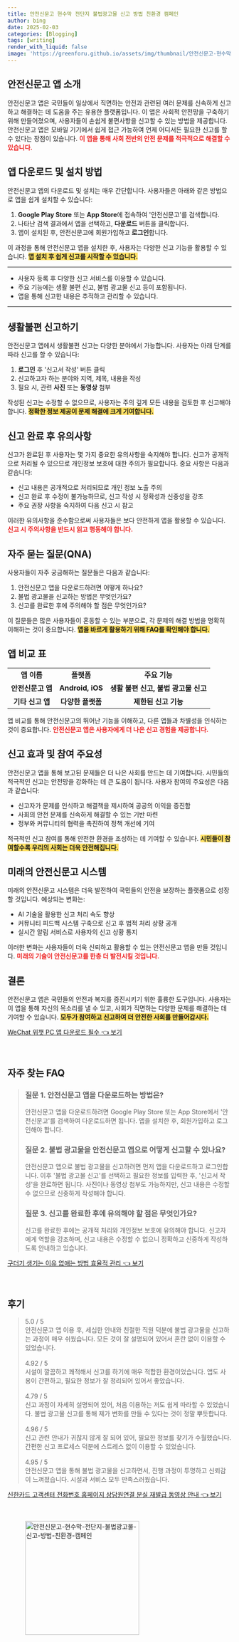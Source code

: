 ```yaml
---
title: 안전신문고 현수막 전단지 불법광고물 신고 방법 친환경 캠페인
author: bing
date: 2025-02-03
categories: [Blogging]
tags: [writing]
render_with_liquid: false
image: 'https://greenforu.github.io/assets/img/thumbnail/안전신문고-현수막-전단지-불법광고물-신고-방법-친환경-캠페인.webp'
---
```



<h2 id='안전신문고_앱_소개'>안전신문고 앱 소개</h2>

<p>안전신문고 앱은 국민들이 일상에서 직면하는 안전과 관련된 여러 문제를 신속하게 신고하고 해결하는 데 도움을 주는 유용한 플랫폼입니다. 이 앱은 사회적 안전망을 구축하기 위해 만들어졌으며, 사용자들이 손쉽게 불편사항을 신고할 수 있는 방법을 제공합니다. 안전신문고 앱은 모바일 기기에서 쉽게 접근 가능하여 언제 어디서든 필요한 신고를 할 수 있다는 장점이 있습니다. <b><span style="color: #ee2323;">이 앱을 통해 사회 전반의 안전 문제를 적극적으로 해결할 수 있습니다.</span></b></p>

<h2 id='앱_다운로드_및_설치_방법'>앱 다운로드 및 설치 방법</h2>

<p>안전신문고 앱의 다운로드 및 설치는 매우 간단합니다. 사용자들은 아래와 같은 방법으로 앱을 쉽게 설치할 수 있습니다:</p>

<ol>
    <li><b>Google Play Store</b> 또는 <b>App Store</b>에 접속하여 '안전신문고'를 검색합니다.</li>
    <li>나타난 검색 결과에서 앱을 선택하고, <b>다운로드</b> 버튼을 클릭합니다.</li>
    <li>앱이 설치된 후, 안전신문고에 회원가입하고 <b>로그인</b>합니다.</li>
</ol>

<p>이 과정을 통해 안전신문고 앱을 설치한 후, 사용자는 다양한 신고 기능을 활용할 수 있습니다. <b><span style="background-color: #ffe066;">앱 설치 후 쉽게 신고를 시작할 수 있습니다.</span></b></p>

<hr />

<ul>
    <li>사용자 등록 후 다양한 신고 서비스를 이용할 수 있습니다.</li>
    <li>주요 기능에는 생활 불편 신고, 불법 광고물 신고 등이 포함됩니다.</li>
    <li>앱을 통해 신고한 내용은 추적하고 관리할 수 있습니다.</li>
</ul>

<hr />

<h2 id='생활불편_신고하기'>생활불편 신고하기</h2>

<p>안전신문고 앱에서 생활불편 신고는 다양한 분야에서 가능합니다. 사용자는 아래 단계를 따라 신고를 할 수 있습니다:</p>

<ol>
    <li><b>로그인</b> 후 '신고서 작성' 버튼 클릭</li>
    <li>신고하고자 하는 분야와 지역, 제목, 내용을 작성</li>
    <li>필요 시, 관련 <b>사진</b> 또는 <b>동영상</b> 첨부</li>
</ol>

<p>작성된 신고는 수정할 수 없으므로, 사용자는 주의 깊게 모든 내용을 검토한 후 신고해야 합니다. <b><span style="background-color: #ffe066;">정확한 정보 제공이 문제 해결에 크게 기여합니다.</span></b></p>

<h2 id='신고_완료_후_유의사항'>신고 완료 후 유의사항</h2>

<p>신고가 완료된 후 사용자는 몇 가지 중요한 유의사항을 숙지해야 합니다. 신고가 공개적으로 처리될 수 있으므로 개인정보 보호에 대한 주의가 필요합니다. 중요 사항은 다음과 같습니다:</p>

<ul>
    <li>신고 내용은 공개적으로 처리되므로 개인 정보 노출 주의</li>
    <li>신고 완료 후 수정이 불가능하므로, 신고 작성 시 정확성과 신중성을 강조</li>
    <li>주요 권장 사항을 숙지하여 다음 신고 시 참고</li>
</ul>

<p>이러한 유의사항을 준수함으로써 사용자들은 보다 안전하게 앱을 활용할 수 있습니다. <b><span style="color: #ee2323;">신고 시 주의사항을 반드시 읽고 행동해야 합니다.</span></b></p>

<h2 id='자주_묻는_질문(QNA)'>자주 묻는 질문(QNA)</h2>

<p>사용자들이 자주 궁금해하는 질문들은 다음과 같습니다:</p>

<ol>
    <li>안전신문고 앱을 다운로드하려면 어떻게 하나요?</li>
    <li>불법 광고물을 신고하는 방법은 무엇인가요?</li>
    <li>신고를 완료한 후에 주의해야 할 점은 무엇인가요?</li>
</ol>

<p>이 질문들은 많은 사용자들이 혼동할 수 있는 부분으로, 각 문제의 해결 방법을 명확히 이해하는 것이 중요합니다. <b><span style="background-color: #ffe066;">앱을 바르게 활용하기 위해 FAQ를 확인해야 합니다.</span></b></p>

<h2 id='앱_비교_표'>앱 비교 표</h2>

<table>
    <tr>
        <td style="text-align: center; height: 17px;"><b>앱 이름</b></td>
        <td style="text-align: center; height: 17px;"><b>플랫폼</b></td>
        <td style="text-align: center; height: 17px;"><b>주요 기능</b></td>
    </tr>
    <tr>
        <td style="text-align: center; height: 17px;"><b>안전신문고 앱</b></td>
        <td style="text-align: center; height: 17px;"><b>Android, iOS</b></td>
        <td style="text-align: center; height: 17px;"><b>생활 불편 신고, 불법 광고물 신고</b></td>
    </tr>
    <tr>
        <td style="text-align: center; height: 17px;"><b>기타 신고 앱</b></td>
        <td style="text-align: center; height: 17px;"><b>다양한 플랫폼</b></td>
        <td style="text-align: center; height: 17px;"><b>제한된 신고 기능</b></td>
    </tr>
</table>

<p>앱 비교를 통해 안전신문고의 뛰어난 기능을 이해하고, 다른 앱들과 차별성을 인식하는 것이 중요합니다. <b><span style="color: #ee2323;">안전신문고 앱은 사용자에게 더 나은 신고 경험을 제공합니다.</span></b></p>

<h2 id='신고_효과_및_참여_주요성'>신고 효과 및 참여 주요성</h2>

<p>안전신문고 앱을 통해 보고된 문제들은 더 나은 사회를 만드는 데 기여합니다. 시민들의 적극적인 신고는 안전망을 강화하는 데 큰 도움이 됩니다. 사용자 참여의 주요성은 다음과 같습니다:</p>

<ul>
    <li>신고자가 문제를 인식하고 해결책을 제시하여 공공의 이익을 증진함</li>
    <li>사회의 안전 문제를 신속하게 해결할 수 있는 기반 마련</li>
    <li>정부와 커뮤니티의 협력을 촉진하여 정책 개선에 기여</li>
</ul>

<p>적극적인 신고 참여를 통해 안전한 환경을 조성하는 데 기여할 수 있습니다. <b><span style="background-color: #ffe066;">시민들이 참여할수록 우리의 사회는 더욱 안전해집니다.</span></b></p>

<h2 id='미래의_안전신문고_시스템'>미래의 안전신문고 시스템</h2>

<p>미래의 안전신문고 시스템은 더욱 발전하여 국민들의 안전을 보장하는 플랫폼으로 성장할 것입니다. 예상되는 변화는:</p>

<ul>
    <li>AI 기술을 활용한 신고 처리 속도 향상</li>
    <li>커뮤니티 피드백 시스템 구축으로 신고 후 법적 처리 상황 공개</li>
    <li>실시간 알림 서비스로 사용자의 신고 상황 통지</li>
</ul>

<p>이러한 변화는 사용자들이 더욱 신뢰하고 활용할 수 있는 안전신문고 앱을 만들 것입니다. <b><span style="color: #ee2323;">미래의 기술이 안전신문고를 한층 더 발전시킬 것입니다.</span></b></p>

<h2 id='결론'>결론</h2>

<p>안전신문고 앱은 국민들의 안전과 복지를 증진시키기 위한 훌륭한 도구입니다. 사용자는 이 앱을 통해 자신의 목소리를 낼 수 있고, 사회가 직면하는 다양한 문제를 해결하는 데 기여할 수 있습니다. <b><span style="background-color: #ffe066;">모두가 참여하고 신고하여 더 안전한 사회를 만들어갑시다.</span></b></p>


<p><a class="click-button" title="WeChat 위챗 PC 앱 다운로드 필수" href="https://greenforu.github.io/posts/WeChat-%EC%9C%84%EC%B1%97-PC-%EC%95%B1-%EB%8B%A4%EC%9A%B4%EB%A1%9C%EB%93%9C-%ED%95%84%EC%88%98/" rel="dofollow">WeChat 위챗 PC 앱 다운로드 필수 👈 보기</a></p><br>
<h2 id='자주_찾는_FAQ'>자주 찾는 FAQ</h2>
<div itemscope="" itemtype="https://schema.org/FAQPage"> 
<blockquote> 
<div itemscope="" itemprop="mainEntity" itemtype="https://schema.org/Question"> 
<h3 itemprop="name">질문 1. 안전신문고 앱을 다운로드하는 방법은?</h3> 
<div itemscope="" itemprop="acceptedAnswer" itemtype="https://schema.org/Answer"> 
<span itemprop="text"> 
<p>안전신문고 앱을 다운로드하려면 Google Play Store 또는 App Store에서 '안전신문고'를 검색하여 다운로드하면 됩니다. 앱을 설치한 후, 회원가입하고 로그인해야 합니다.</p> 
</span> 
</div> 
</div> 

<div itemscope="" itemprop="mainEntity" itemtype="https://schema.org/Question"> 
<h3 itemprop="name">질문 2. 불법 광고물을 안전신문고 앱으로 어떻게 신고할 수 있나요?</h3> 
<div itemscope="" itemprop="acceptedAnswer" itemtype="https://schema.org/Answer"> 
<span itemprop="text"> 
<p>안전신문고 앱으로 불법 광고물을 신고하려면 먼저 앱을 다운로드하고 로그인합니다. 이후 '불법 광고물 신고'를 선택하고 필요한 정보를 입력한 후, '신고서 작성'을 완료하면 됩니다. 사진이나 동영상 첨부도 가능하지만, 신고 내용은 수정할 수 없으므로 신중하게 작성해야 합니다.</p> 
</span> 
</div> 
</div> 

<div itemscope="" itemprop="mainEntity" itemtype="https://schema.org/Question"> 
<h3 itemprop="name">질문 3. 신고를 완료한 후에 유의해야 할 점은 무엇인가요?</h3> 
<div itemscope="" itemprop="acceptedAnswer" itemtype="https://schema.org/Answer"> 
<span itemprop="text"> 
<p>신고를 완료한 후에는 공개적 처리와 개인정보 보호에 유의해야 합니다. 신고자에게 역할을 강조하며, 신고 내용은 수정할 수 없으니 정확하고 신중하게 작성하도록 안내하고 있습니다.</p> 
</span> 
</div> 
</div> 
</blockquote> 
</div>
<p><a class="click-button" title="구더기 생기는 이유 없애는 방법 효율적 관리" href="https://greenforu.github.io/posts/%EA%B5%AC%EB%8D%94%EA%B8%B0-%EC%83%9D%EA%B8%B0%EB%8A%94-%EC%9D%B4%EC%9C%A0-%EC%97%86%EC%95%A0%EB%8A%94-%EB%B0%A9%EB%B2%95-%ED%9A%A8%EC%9C%A8%EC%A0%81-%EA%B4%80%EB%A6%AC/" rel="dofollow">구더기 생기는 이유 없애는 방법 효율적 관리 👈 보기</a></p><br>
<h2 id='후기'>후기</h2>
<div itemscope itemtype="https://schema.org/Product">
  <blockquote>
  <div itemprop="review" itemscope itemtype="https://schema.org/Review">
      <div itemprop="reviewRating" itemscope itemtype="https://schema.org/Rating"> <span itemprop="ratingValue">5.0</span> / <span itemprop="bestRating">5</span> </div>
      <span itemprop="reviewBody">안전신문고 앱 이용 후, 세심한 안내와 친절한 직원 덕분에 불법 광고물을 신고하는 과정이 매우 쉬웠습니다. 모든 것이 잘 설명되어 있어서 혼란 없이 이용할 수 있었습니다.</span>
  </div>
  <br>
  <div itemprop="review" itemscope itemtype="https://schema.org/Review">
      <div itemprop="reviewRating" itemscope itemtype="https://schema.org/Rating"> <span itemprop="ratingValue">4.92</span> / <span itemprop="bestRating">5</span> </div>
      <span itemprop="reviewBody">시설이 깔끔하고 쾌적해서 신고를 하기에 매우 적합한 환경이었습니다. 앱도 사용이 간편하고, 필요한 정보가 잘 정리되어 있어서 좋았습니다.</span>
  </div>
  <br>
  <div itemprop="review" itemscope itemtype="https://schema.org/Review">
      <div itemprop="reviewRating" itemscope itemtype="https://schema.org/Rating"> <span itemprop="ratingValue">4.79</span> / <span itemprop="bestRating">5</span> </div>
      <span itemprop="reviewBody">신고 과정이 자세히 설명되어 있어, 처음 이용하는 저도 쉽게 따라할 수 있었습니다. 불법 광고물 신고를 통해 제가 변화를 만들 수 있다는 것이 정말 뿌듯합니다.</span>
  </div>
  <br>
  <div itemprop="review" itemscope itemtype="https://schema.org/Review">
      <div itemprop="reviewRating" itemscope itemtype="https://schema.org/Rating"> <span itemprop="ratingValue">4.96</span> / <span itemprop="bestRating">5</span> </div>
      <span itemprop="reviewBody">신고 관련 안내가 귀찮지 않게 잘 되어 있어, 필요한 정보를 찾기가 수월했습니다. 간편한 신고 프로세스 덕분에 스트레스 없이 이용할 수 있었습니다.</span>
  </div>
  <br>
  <div itemprop="review" itemscope itemtype="https://schema.org/Review">
      <div itemprop="reviewRating" itemscope itemtype="https://schema.org/Rating"> <span itemprop="ratingValue">4.95</span> / <span itemprop="bestRating">5</span> </div>
      <span itemprop="reviewBody">안전신문고 앱을 통해 불법 광고물을 신고하면서, 진행 과정이 투명하고 신뢰감이 느껴졌습니다. 시설과 서비스 모두 만족스러웠습니다.</span>
  </div>
  </blockquote>
</div>
<p><a class="click-button" title="신한카드 고객센터 전화번호 홈페이지 상담원연결 분실 재발급 동영상 안내" href="https://greenforu.github.io/posts/%EC%8B%A0%ED%95%9C%EC%B9%B4%EB%93%9C-%EA%B3%A0%EA%B0%9D%EC%84%BC%ED%84%B0-%EC%A0%84%ED%99%94%EB%B2%88%ED%98%B8-%ED%99%88%ED%8E%98%EC%9D%B4%EC%A7%80-%EC%83%81%EB%8B%B4%EC%9B%90%EC%97%B0%EA%B2%B0-%EB%B6%84%EC%8B%A4-%EC%9E%AC%EB%B0%9C%EA%B8%89-%EB%8F%99%EC%98%81%EC%83%81-%EC%95%88%EB%82%B4/" rel="dofollow">신한카드 고객센터 전화번호 홈페이지 상담원연결 분실 재발급 동영상 안내 👈 보기</a></p><br>
<figure class="image"><img src="https://greenforu.github.io/assets/img/thumbnail/안전신문고-현수막-전단지-불법광고물-신고-방법-친환경-캠페인.webp" alt="안전신문고-현수막-전단지-불법광고물-신고-방법-친환경-캠페인" width="256" height="256"></figure>